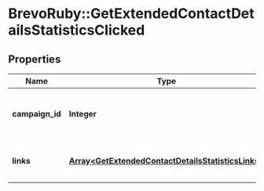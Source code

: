 # BrevoRuby::GetExtendedContactDetailsStatisticsClicked

## Properties
Name | Type | Description | Notes
------------ | ------------- | ------------- | -------------
**campaign_id** | **Integer** | ID of the campaign which generated the event | 
**links** | [**Array&lt;GetExtendedContactDetailsStatisticsLinks&gt;**](GetExtendedContactDetailsStatisticsLinks.md) | Listing of the clicked links for the campaign | 


